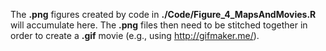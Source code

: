 The **.png** figures created by code in **./Code/Figure_4_MapsAndMovies.R** will accumulate here. The **.png** files then need to be stitched together in order to create a **.gif** movie (e.g., using http://gifmaker.me/).
